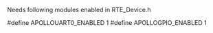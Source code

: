Needs following modules enabled in RTE_Device.h

#define APOLLOUART0_ENABLED   1
#define APOLLOGPIO_ENABLED    1

